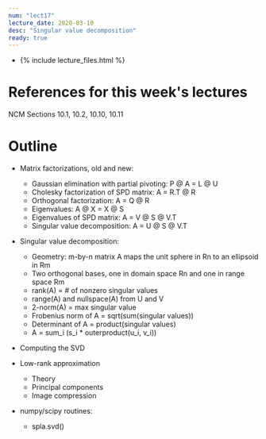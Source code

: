 ```yaml
---
num: "lect17"
lecture_date: 2020-03-10
desc: "Singular value decomposition"
ready: true
---
```


* {% include lecture_files.html %}

# References for this week's lectures

NCM Sections 10.1, 10.2, 10.10, 10.11

# Outline

- Matrix factorizations, old and new:
  - Gaussian elimination with partial pivoting: P @ A = L @ U
  - Cholesky factorization of SPD matrix: A = R.T @ R
  - Orthogonal factorization: A = Q @ R
  - Eigenvalues: A @ X = X @ S
  - Eigenvalues of SPD matrix: A = V @ S @ V.T
  - Singular value decomposition: A = U @ S @ V.T

- Singular value decomposition:
  - Geometry: m-by-n matrix A maps the unit sphere in Rn to an ellipsoid in Rm
  - Two orthogonal bases, one in domain space Rn and one in range space Rm
  - rank(A) = # of nonzero singular values
  - range(A) and nullspace(A) from U and V
  - 2-norm(A) = max singular value
  - Frobenius norm of A = sqrt(sum(singular values))
  - Determinant of A = product(singular values)
  - A = sum_i (s_i * outerproduct(u_i, v_i))

- Computing the SVD

- Low-rank approximation
  - Theory
  - Principal components
  - Image compression

- numpy/scipy routines:
  - spla.svd()
